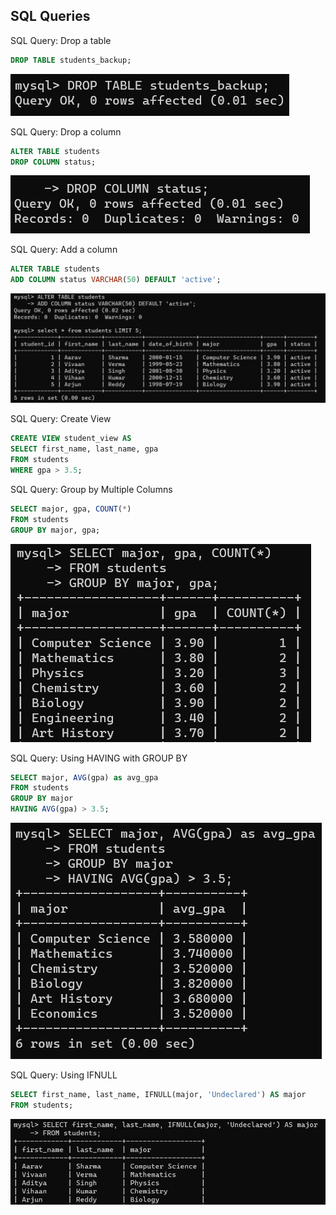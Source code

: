 ## SQL Queries

SQL Query: Drop a table

```sql
DROP TABLE students_backup;
```

![Drop table](assets\image-35.png)

SQL Query: Drop a column

```sql
ALTER TABLE students
DROP COLUMN status;
```

![Drop column](assets\image-36.png)

SQL Query: Add a column

```sql
ALTER TABLE students
ADD COLUMN status VARCHAR(50) DEFAULT 'active';
```

![Add column](assets\image-37.png)

SQL Query: Create View

```sql
CREATE VIEW student_view AS
SELECT first_name, last_name, gpa
FROM students
WHERE gpa > 3.5;
```

SQL Query: Group by Multiple Columns

```sql
SELECT major, gpa, COUNT(*)
FROM students
GROUP BY major, gpa;
```

![Group BY](assets\image-38.png)

SQL Query: Using HAVING with GROUP BY

```sql
SELECT major, AVG(gpa) as avg_gpa
FROM students
GROUP BY major
HAVING AVG(gpa) > 3.5;
```

![HAVING](assets\image-39.png)

SQL Query: Using IFNULL

```sql
SELECT first_name, last_name, IFNULL(major, 'Undeclared') AS major
FROM students;
```

![If NULL](assets\image-40.png)
